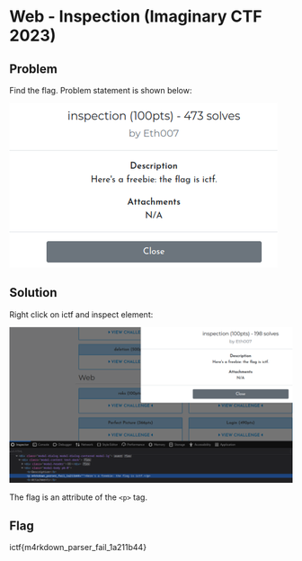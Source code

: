 # Web - Inspection (Imaginary CTF 2023)

## Problem

Find the flag. Problem statement is shown below:

![Problem statement](images/web_inspection1.png)

## Solution

Right click on ictf and inspect element:

![Inspection result](images/web_inspection2.png)

The flag is an attribute of the `<p>` tag.

## Flag

ictf{m4rkdown_parser_fail_1a211b44}
